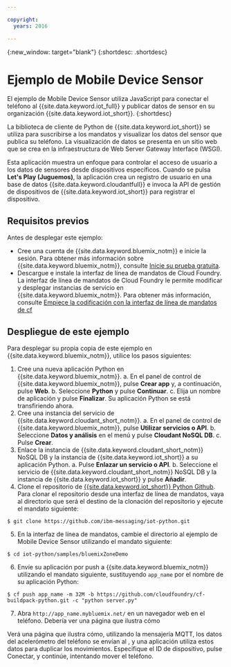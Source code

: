 ```yaml
---

copyright:
  years: 2016

---
```


{:new_window: target="blank"}
{:shortdesc: .shortdesc}

# Ejemplo de Mobile Device Sensor

El ejemplo de Mobile Device Sensor utiliza JavaScript para conectar el teléfono al {{site.data.keyword.iot_full}} y publicar datos de sensor en su organización {{site.data.keyword.iot_short}}.
{:shortdesc}

La biblioteca de cliente de Python de {{site.data.keyword.iot_short}} se utiliza para suscribirse a los mandatos y visualizar los datos del sensor que publica su teléfono. La visualización de datos se presenta en un sitio web que se crea en la infraestructura de Web Server Gateway Interface (WSGI).

Esta aplicación muestra un enfoque para controlar el acceso de usuario a los datos de sensores desde dispositivos específicos. Cuando se pulsa **Let's Play (Juguemos)**, la aplicación crea un registro de usuario en una base de datos {{site.data.keyword.cloudantfull}} e invoca la API de gestión de dispositivos de {{site.data.keyword.iot_short}} para registrar el dispositivo.

## Requisitos previos

Antes de desplegar este ejemplo:

- Cree una cuenta de {{site.data.keyword.bluemix_notm}} e inicie la sesión. Para obtener más información sobre {{site.data.keyword.bluemix_notm}}, consulte [Inicie su prueba gratuita](https://apps.admin.ibmcloud.com/manage/trial/bluemix.html).
- Descargue e instale la interfaz de línea de mandatos de Cloud Foundry. La interfaz de línea de mandatos de Cloud Foundry le permite modificar y desplegar instancias de servicio en {{site.data.keyword.bluemix_notm}}. Para obtener más información, consulte [Empiece la codificación con la interfaz de línea de mandatos de cf](https://www.ng.bluemix.net/docs/#starters/install_cli.html)

## Despliegue de este ejemplo

Para desplegar su propia copia de este ejemplo en {{site.data.keyword.bluemix_notm}}, utilice los pasos siguientes:

1. Cree una nueva aplicación Python en {{site.data.keyword.bluemix_notm}}.
  a. En el panel de control de {{site.data.keyword.bluemix_notm}}, pulse **Crear app** y, a continuación, pulse **Web**.
  b. Seleccione **Python** y pulse **Continuar**.
  c. Elija un nombre de aplicación y pulse **Finalizar**.
  Su aplicación Python se está transfiriendo ahora.
2. Cree una instancia del servicio de {{site.data.keyword.cloudant_short_notm}}.
  a. En el panel de control de {{site.data.keyword.bluemix_notm}}, pulse **Utilizar servicios o API**.
  b. Seleccione **Datos y análisis** en el menú y pulse **Cloudant NoSQL DB**.
  c. Pulse **Crear**.
3. Enlace la instancia de {{site.data.keyword.cloudant_short_notm}} NoSQL DB y la instancia de {{site.data.keyword.iot_short}} a su aplicación Python.
  a. Pulse **Enlazar un servicio o API**.
  b. Seleccione el servicio de {{site.data.keyword.cloudant_short_notm}} NoSQL DB y la instancia de {{site.data.keyword.iot_short}} y pulse **Añadir**.
4. Clone el repositorio de [{{site.data.keyword.iot_short}} Python Github](https://github.com/ibm-messaging/iot-python.git). Para clonar el repositorio desde una interfaz de línea de mandatos, vaya al directorio que será el destino de la clonación del repositorio y ejecute el mandato siguiente:
```
$ git clone https://github.com/ibm-messaging/iot-python.git
```
5. En la interfaz de línea de mandatos, cambie el directorio al ejemplo de Mobile Device Sensor utilizando el mandato siguiente:
```
$ cd iot-python/samples/bluemixZoneDemo
```
6. Envíe su aplicación por push a {{site.data.keyword.bluemix_notm}} utilizando el mandato siguiente, sustituyendo `app_name` por el nombre de su aplicación Python:
```
$ cf push app_name -m 32M -b https://github.com/cloudfoundry/cf-buildpack-python.git -c "python server.py"
```
7. Abra `http://app_name.mybluemix.net/` en un navegador web en el teléfono. Debería ver una página que ilustra cómo

Verá una página que ilustra cómo, utilizando la mensajería MQTT, los datos del acelerómetro del teléfono
se envían al <keyword conref="cloudoeconrefs.dita#cloudoeconrefs/iot_short"/>, y una aplicación 
<keyword conref="cloudoeconrefs.dita#cloudoeconrefs/bluemix_short"/> utiliza estos datos para duplicar
los movimientos. Especifique el ID de dispositivo, pulse <uicontrol>Conectar</uicontrol>, y continúe, intentando
mover el teléfono.
